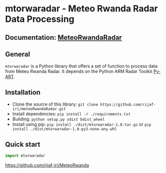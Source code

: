 # mtorwaradar - Meteo Rwanda Radar Data Processing

## Documentation: [MeteoRwandaRadar](https://iri.columbia.edu/~rijaf/)

## General
`mtorwaradar` is a Python library that offers a set of function to process data from Meteo Rwanda Radar.
It depends on the Python ARM Radar Toolkit [Py-ART](https://arm-doe.github.io/pyart-docs-travis/).

## Installation
 * Clone the source of this library: `git clone https://github.com/rijaf-iri/meteoRwandaRadar.git`
 * Install dependencies: `pip install -r ./requirements.txt `
 * Building: `python setup.py sdist bdist_wheel`
 * Install using pip: `pip install ./dist/mtorwaradar-1.0.tar.gz` or `pip install ./dist/mtorwaradar-1.0-py3-none-any.whl`

## Quick start

```python
import mtorwaradar
```
https://github.com/rijaf-iri/MeteoRwanda